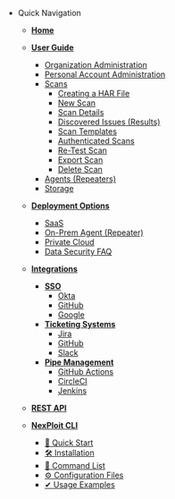 - Quick Navigation
  - [**Home**](/ "Documentation Home")

  - [**User Guide**](user-guide/overview.md "Overview")
    - [Organization Administration](user-guide/organization-administration/details-and-policies.md)
    - [Personal Account Administration](user-guide/personal-account-administration/details-and-settings.md)
    - [Scans](user-guide/scans/overview.md)
      - [Creating a HAR File](user-guide/scans/creating-HAR-file.md)
      - [New Scan](user-guide/scans/new-scan.md)
      - [Scan Details](user-guide/scans/scan-details.md)
      - [Discovered Issues (Results)](user-guide/scans/issues/overview.md)
      - [Scan Templates](user-guide/scans/templates/overview.md)
      - [Authenticated Scans](user-guide/scans/authenticated-scans.md)
      - [Re-Test Scan](user-guide/scans/re-test-scan.md)
      - [Export Scan](user-guide/scans/export-scan.md)
      - [Delete Scan](user-guide/scans/delete-scan.md)
    - [Agents (Repeaters)](user-guide/agents/overview.md)
    <!-- - [Analysis](user-guide/analysis/overview.md) -->
    - [Storage](user-guide/storage/overview.md)
    <!-- - [Activity Log](user-guide/activity-log/overview.md) -->
  
  - [**Deployment Options**](deployment/overview.md)
    - [SaaS](deployment/saas.md)
    - [On-Prem Agent (Repeater)](deployment/repeater.md)
    - [Private Cloud](deployment/private-cloud.md)
    - [Data Security FAQ](deployment/overview.md#data-security-faq)

  - [**Integrations**](integrations/overview.md)
    - [**SSO**](integrations/overview.md#sso)
      - [Okta](integrations/okta/okta-integration.md)
      - [GitHub](integrations/github/github-sso-integration.md)
      - [Google](integrations/google/google-sso-integration.md)
    - [**Ticketing Systems**](integrations/overview.md#ticketing)
      - [Jira](integrations/jira/jira-integration.md)
      - [GitHub](integrations/github/github-issues-integration.md)
      - [Slack](integrations/slack/slack-integration.md)
      <!-- - [Bamboo](integrations/bamboo/connect-account.md) -->
    - [**Pipe Management**](integrations/overview.md#pipe)
      - [GitHub Actions](integrations/github-actions/github-actions-integration.md)
      - [CircleCI](integrations/circleci/circleci-integration.md)
      - [Jenkins](integrations/jenkins/jenkins-integration.md)
      <!-- - [Travis CI](integrations/travis-ci/connect-account.md) -->
      <!-- - [ServiceNow](integrations/servicenow/connect-account.md) -->
      <!-- - [TeamCity](integrations/teamcity/connect-account.md) -->
      <!-- - [Azure DevOps](integrations/github/connect-account.md) -->
    <!-- - QA Automation -->
    <!-- - Misc -->
  
  - [**REST API**](api-guide/overview.md)
  
  - [**NexPloit CLI**](nexploit-cli/overview.md)
    - [🚀 Quick Start](nexploit-cli/quick-start.md)
    - [🛠️ Installation](nexploit-cli/installation.md)
    - [📃 Command List](nexploit-cli/commands.md)
    - [⚙️ Configuration Files](nexploit-cli/configuration.md)
    - [✔ Usage Examples](nexploit-cli/usage-examples.md)

  